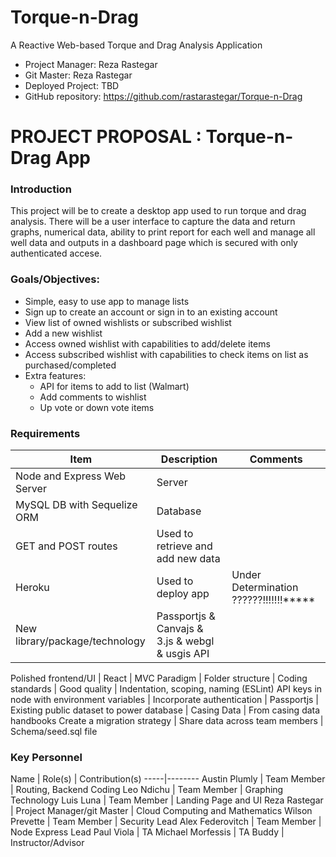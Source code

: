 # Torque-n-Drag
A Reactive Web-based Torque and Drag Analysis Application


* Project Manager: Reza Rastegar
* Git Master: Reza Rastegar
* Deployed Project: TBD
* GitHub repository: https://github.com/rastarastegar/Torque-n-Drag

# PROJECT PROPOSAL : Torque-n-Drag App
### Introduction
This project will be to create a desktop app used to run torque and drag analysis. There will be a user interface to capture the data and return graphs, numerical data, ability to print report for each well and manage all well data and outputs in a dashboard page which is secured with only authenticated accese.


### Goals/Objectives:
* Simple, easy to use app to manage lists
* Sign up to create an account or sign in to an existing account
* View list of owned wishlists or subscribed wishlist
* Add a new wishlist
* Access owned wishlist with capabilities to add/delete items
* Access subscribed wishlist with capabilities to check items on list as purchased/completed
* Extra features:
   * API for items to add to list (Walmart)
   * Add comments to wishlist
   * Up vote or down vote items

  
### Requirements
Item | Description | Comments
-----|-------------|---------
Node and Express Web Server | Server |
MySQL DB with Sequelize ORM | Database |
GET and POST routes | Used to retrieve and add new data |
Heroku | Used to deploy app | Under Determination ??????!!!!!!!*****
New library/package/technology | Passportjs & Canvajs & 3.js & webgl & usgis API | 

Polished frontend/UI | React |
MVC Paradigm | Folder structure |
Coding standards | Good quality | Indentation, scoping, naming (ESLint)
API keys in node with environment variables |
Incorporate authentication | Passportjs |
Existing public dataset to power database | Casing Data | From casing data handbooks 
Create a migration strategy | Share data across team members | Schema/seed.sql file
     
 
### Key Personnel

Name | Role(s) | Contribution(s)
-----|--------
Austin Plumly | Team Member | Routing, Backend Coding
Leo Ndichu | Team Member | Graphing Technology
Luis Luna | Team Member | Landing Page and UI
Reza Rastegar | Project Manager/git Master | Cloud Computing and Mathematics 
Wilson Prevette | Team Member | Security Lead
Alex Federovitch | Team Member | Node Express Lead 
Paul Viola | TA
Michael Morfessis | TA
Buddy | Instructor/Advisor 